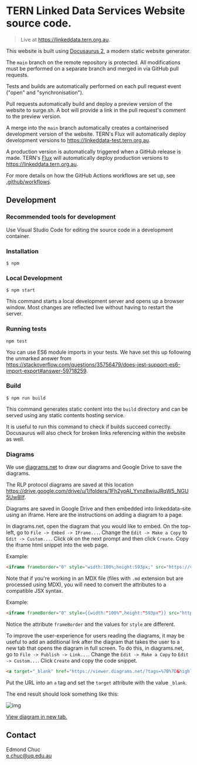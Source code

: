# TERN Linked Data Services Website source code.

> Live at https://linkeddata.tern.org.au.

This website is built using [Docusaurus 2](https://docusaurus.io/), a modern static website generator.

The `main` branch on the remote repository is protected. All modifications must be performed on a separate branch and merged in via GitHub pull requests.

Tests and builds are automatically performed on each pull request event ("open" and "synchronisation").

Pull requests automatically build and deploy a preview version of the website to surge.sh. A bot will provide a link in the pull request's comment to the preview version.

A merge into the `main` branch automatically creates a containerised development version of the website. TERN's Flux will automatically deploy development versions to https://linkeddata-test.tern.org.au.

A production version is automatically triggered when a GitHub release is made. TERN's [Flux](https://fluxcd.io/) will automatically deploy production versions to https://linkeddata.tern.org.au.

For more details on how the GitHub Actions workflows are set up, see [.github/workflows](.github/workflows).

## Development

### Recommended tools for development

Use Visual Studio Code for editing the source code in a development container.

### Installation

```
$ npm
```

### Local Development

```
$ npm start
```

This command starts a local development server and opens up a browser window. Most changes are reflected live without having to restart the server.

### Running tests

```
npm test
```

You can use ES6 module imports in your tests. We have set this up following the unmarked answer from https://stackoverflow.com/questions/35756479/does-jest-support-es6-import-export#answer-59718259.

### Build

```
$ npm run build
```

This command generates static content into the `build` directory and can be served using any static contents hosting service.

It is useful to run this command to check if builds succeed correctly. Docusaurus will also check for broken links referencing within the website as well.

### Diagrams

We use [diagrams.net](https://www.diagrams.net/) to draw our diagrams and Google Drive to save the diagrams. 

The RLP protocol diagrams are saved at this location https://drive.google.com/drive/u/1/folders/1Fh2yoAI_Yvnz8wiuJRqW5_NGU5Uw8llf. 

Diagrams are saved in Google Drive and then embedded into linkeddata-site using an iframe. Here are the instructions on adding a diagram to a page.

In diagrams.net, open the diagram that you would like to embed. On the top-left, go to `File -> Embed -> IFrame...`. Change the `Edit -> Make a Copy` to `Edit -> Custom...`. Click ok on the next prompt and then click `Create`. Copy the iframe html snippet into the web page.

Example:

```html
<iframe frameborder="0" style="width:100%;height:593px;" src="https://viewer.diagrams.net/?tags=%7B%7D&highlight=0000ff&edit=https%3A%2F%2Fapp.diagrams.net%2F%23G1ehO_1Lxzj0v6gWat6tq_36QVzOzXC7iL&layers=1&nav=1&title=basal-area-full-lite-example#Uhttps%3A%2F%2Fdrive.google.com%2Fuc%3Fid%3D1ehO_1Lxzj0v6gWat6tq_36QVzOzXC7iL%26export%3Ddownload"></iframe>
```

Note that if you're working in an MDX file (files with `.md` extension but are processed using MDX), you will need to convert the attributes to a compatible JSX syntax.

Example:

```html
<iframe frameBorder="0" style={{width:"100%",height:"593px"}} src="https://viewer.diagrams.net/?tags=%7B%7D&highlight=0000ff&edit=https%3A%2F%2Fapp.diagrams.net%2F%23G1ehO_1Lxzj0v6gWat6tq_36QVzOzXC7iL&layers=1&nav=1&title=basal-area-full-lite-example#Uhttps%3A%2F%2Fdrive.google.com%2Fuc%3Fid%3D1ehO_1Lxzj0v6gWat6tq_36QVzOzXC7iL%26export%3Ddownload"></iframe>
```

Notice the attribute `frameBorder` and the values for `style` are different.

To improve the user-experience for users reading the diagrams, it may be useful to add an additional link after the diagram that takes the user to a new tab that opens the diagram in full screen. To do this, in diagrams.net, go to `File -> Publish -> Link...`. Change the `Edit -> Make a Copy` to `Edit -> Custom...`. Click `Create` and copy the code snippet.

```html
<a target="_blank" href="https://viewer.diagrams.net/?tags=%7B%7D&highlight=0000ff&edit=https%3A%2F%2Fapp.diagrams.net%2F%23G1ehO_1Lxzj0v6gWat6tq_36QVzOzXC7iL&layers=1&nav=1&title=basal-area-full-lite-example#Uhttps%3A%2F%2Fdrive.google.com%2Fuc%3Fid%3D1ehO_1Lxzj0v6gWat6tq_36QVzOzXC7iL%26export%3Ddownload">View diagram in new tab.</a>
```

Put the URL into an `a` tag and set the `target` attribute with the value `_blank`.

The end result should look something like this:

![img](https://i.imgur.com/wphh236.png)

<a target="_blank" href="https://viewer.diagrams.net/?tags=%7B%7D&highlight=0000ff&edit=https%3A%2F%2Fapp.diagrams.net%2F%23G1ehO_1Lxzj0v6gWat6tq_36QVzOzXC7iL&layers=1&nav=1&title=basal-area-full-lite-example#Uhttps%3A%2F%2Fdrive.google.com%2Fuc%3Fid%3D1ehO_1Lxzj0v6gWat6tq_36QVzOzXC7iL%26export%3Ddownload">View diagram in new tab.</a>

## Contact

Edmond Chuc  
e.chuc@uq.edu.au
